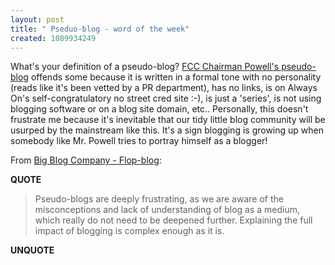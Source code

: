 ```yaml
---
layout: post
title: " Pseduo-blog - word of the week"
created: 1089934249
---
```

What's your definition of a pseudo-blog? <a href="http://www.alwayson-network.com/comments.php?id=4830_0_1_0_C">FCC Chairman Powell's pseudo-blog</a> offends some because it is written in a formal tone with no personality (reads like it's been vetted by a PR department), has no links, is on Always On's self-congratulatory no street cred site :-), is just a 'series', is not using blogging software or on a blog site domain, etc..  Personally, this doesn't frustrate me because it's inevitable that our tidy little blog community will be usurped by the mainstream like this.  It's a sign blogging is growing up when somebody like Mr. Powell tries to portray himself as a blogger!

From <a href="http://bigblogcompany.net/archives/000320.html">Big Blog Company - Flop-blog</a>:
<p><strong>QUOTE</strong></p><blockquote>Pseudo-blogs are deeply frustrating, as we are aware of the misconceptions and lack of understanding of blog as a medium, which really do not need to be deepened further. Explaining the full impact of blogging is complex enough as it is.</blockquote><p><strong>UNQUOTE</strong></p>

